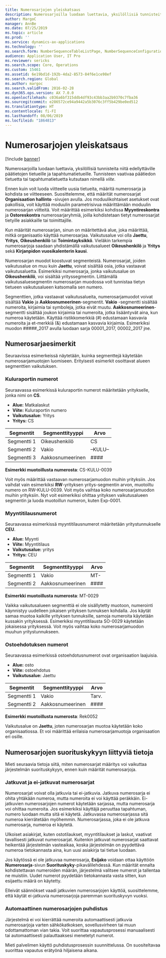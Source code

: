 ```yaml
---
title: Numerosarjojen yleiskatsaus
description: Numerosarjoilla luodaan luettavia, yksilöllisiä tunnisteita niitä edellyttäville päätietojen tietueille ja tapahtumatietueille.
author: MargoC
manager: AnnBe
ms.date: 07/25/2019
ms.topic: article
ms.prod: ''
ms.service: dynamics-ax-applications
ms.technology: ''
ms.search.form: NumberSequenceTableListPage, NumberSequenceConfiguration
audience: Application User, IT Pro
ms.reviewer: sericks
ms.search.scope: Core, Operations
ms.custom: 15461
ms.assetid: 6e19bd1d-192b-4da2-8573-84f6e1ce98ef
ms.search.region: Global
ms.author: margoc
ms.search.validFrom: 2016-02-28
ms.dyn365.ops.version: AX 7.0.0
ms.openlocfilehash: c036a6bf315ddb4df93c43bb3aa2b9370c7fba36
ms.sourcegitcommit: e286572ce94a9442a5b3076c3ff5b429be0ed512
ms.translationtype: HT
ms.contentlocale: fi-FI
ms.lasthandoff: 08/06/2019
ms.locfileid: "1864813"
---
```

# <a name="number-sequences-overview"></a>Numerosarjojen yleiskatsaus

[!include [banner](../includes/banner.md)]

Numerosarjoilla luodaan luettavia, yksilöllisiä tunnisteita niitä edellyttäville päätietojen tietueille ja tapahtumatietueille. Tunnisteen vaativaa päätiedon tietuetta tai tapahtumatietuetta kutsutaan nimellä *viite*.

Ennen kuin voit luoda viitteelle uusia tietueita, määritä numerosarja ja kohdista se viitteeseen. Suosittelemme, että määrität numerosarjat **Organisaation hallinto** -sivujen avulla. Jos moduulikohtaiset asetukset ovat pakollisia, voit käyttää moduulin parametrisivua määrittämään moduulin numerosarjan viitteitä. Voit määrittää esimerkiksi kohdissa **Myyntireskontra** ja **Ostoreskontra** numerosarjaryhmiä, joilla kohdistetaan tietyt numerosarjat tietyille asiakkaille tai toimittajille.

Kun määrität numerosarjan, sinun on määritettävä alue, joka määrittää, mitkä organisaatio käyttää numerosarjaa. Vaikutusalue voi olla **Jaettu**, **Yritys**, **Oikeushenkilö** tai **Toimintayksikkö**. Vieläkin tarkempia numerosarjoja saadaan yhdistämällä vaikutusalueet **Oikeushenkilö** ja **Yritys** sekä **Kirjanpidon vuosikalenterin kausi**.

Numerosarjan muodot koostuvat segmenteistä. Numerosarjat, joiden vaikutusalue on muu kuin **Jaettu**, voivat sisältää osia, jotka vastaavat vaikutusaluetta. Esimerkiksi numerosarja, jonka vaikutusalue on **Oikeushenkilö**, voi sisältää yrityssegmentin. Liittämällä vaikutusaluesegmentin numerosarjan muodossa voit tunnistaa tietyn tietueen vaikutusalueen katsomalla sen numero.

Segmenttien, jotka vastaavat vaikutusalueita, numerosarjamuodot voivat sisältää **Vakio** ja **Aakkosnumeerinen**-segmentit. **Vakio** -segmentti sisältää numeroita, kirjaimia tai symboleja, jotka eivät muutu. **Aakkosnumeerinen**-segmentti sisältää joukon kirjaimia tai numeroita, jotka lisääntyvät aina, kun numeroa käytetään. Käyttää ristikkomerkkiä (\#) edustamaan kasvavia numeroita ja et-merkkiä (&) edustamaan kasvavia kirjaimia. Esimerkiksi muodon \#\#\#\#\#\_2017 avulla luodaan sarja 00001\_2017, 00002\_2017 jne.

## <a name="number-sequence-examples"></a>Numerosarjaesimerkit

Seuraavissa esimerkeissä näytetään, kuinka segmenttejä käytetään numerosarjamuotojen luomiseen. Erityisesti esimerkit osoittavat alueen segmenttien vaikutuksen.

### <a name="expense-report-numbers"></a>Kuluraportin numerot

Seuraavassa esimerkissä kuluraportin numerot määritetään yritykselle, jonka nimi on **CS**.

- **Alue:** Matkalaskut
- **Viite:** Kuluraportin numero
- **Vaikutusalue:** Yritys
- **Yritys:** CS

| Segmentit  | Segmenttityyppi | Arvo     |
|-----------|--------------|-----------|
| Segmentti 1 | Oikeushenkilö | CS        |
| Segmentti 2 | Vakio     | –KULU– |
| Segmentti 3 | Aakkosnumeerinen | \#\#\#\#  |

**Esimerkki muotoillusta numerosta**: CS-KULU-0039

Voit myös määrittää vastaavan numerosarjamuodon muihin yrityksiin. Jos vaihdat vain esimerkiksi **RW**-yrityksen yritys-segmentin arvon, muotoiltu numero on RW-KULU-0039. Voit myös vaihtaa koko numerosarjamuodon muihin yrityksiin. Nyt voit esimerkiksi ohittaa yrityksen vaikutusalueen segmentin ja luoda muotoillun numeron, kuten Exp-0001.

### <a name="sales-order-numbers"></a>Myyntitilausnumerot

Seuraavassa esimerkissä myyntitilausnumerot määritetään yritystunnukselle **CEU**.

- **Alue:** Myynti
- **Viite:** Myyntitilaus
- **Vaikutusalue:** yritys
- **Yritys:** CEU

| Segmentit  | Segmenttityyppi | Arvo    |
|-----------|--------------|----------|
| Segmentti 1 | Vakio     | MT-      |
| Segmentti 2 | Aakkosnumeerinen | \#\#\#\# |

**Esimerkki muotoillusta numerosta**: MT-0029

Vaikka vaikutusalueen segmenttiä ei ole sisällytetty muotoon, numerointi käynnistyy uudelleen jokaisen yrityksen tunnuksen kohdalla. Jos käytät samaa muotoa kaikille yrityksen tunnuksille, samoja numeroita käytetään kussakin yrityksessä. Esimerkiksi myyntitilausta SO-0029 käytetään jokaisessa yrityksessä. Voit myös vaihtaa koko numerosarjamuodon muuhun yritystunnukseen.

### <a name="purchase-requisition-numbers"></a>Ostoehdotuksen numerot

Seuraavassa esimerkissä ostoehdotusnumerot ovat organisaation laajuisia.

- **Alue:** osto
- **Viite:** ostoehdotus
- **Vaikutusalue:** Jaettu

| Segmentit  | Segmenttityyppi | Arvo    |
|-----------|--------------|----------|
| Segmentti 1 | Vakio     | Tarv.      |
| Segmentti 2 | Aakkosnumeerinen | \#\#\#\# |

**Esimerkki muotoillusta numerosta**: Rek0052

Vaikutusalue on **Jaettu**, joten numerosarjan muotoa käytetään koko organisaatiossa. Et voi määrittää erilaisia numerosarjamuotoja organisaation eri osille.

## <a name="performance-considerations-for-number-sequences"></a>Numerosarjojen suorituskykyyn liittyviä tietoja

Mieti seuraavia tietoja siitä, miten numerosarjat määritys voi vaikuttaa järjestelmän suorituskykyyn, ennen kuin määrität numerosarjoja.

### <a name="continuous-and-non-continuous-number-sequences"></a>Jatkuvat ja ei-jatkuvat numerosarjat

Numerosarjat voivat olla jatkuvia tai ei-jatkuvia. Jatkuva numerosarja ei ohita yhtäkään numeroa, mutta numeroita ei voi käyttää peräkkäin. Ei-jatkuvien numerosarjojen numerot käytetään sarjassa, mutta numerosarja voi ohittaa numeroita. Jos esimerkiksi käyttäjä peruuttaa tapahtuman, numero luodaan mutta sitä ei käytetä. Jatkuvassa numerosarjassa sitä numeroa kierrätetään myöhemmin. Numerosarjassa, joka ei ole jatkuva numerosarja, numeroa ei käytetä.

Ulkoiset asiakirjat, kuten ostotilaukset, myyntitilaukset ja laskut, vaativat tavallisesti jatkuvat numerosarjat. Kuitenkin jatkuvat numerosarjat saattavat heikentää järjestelmän vasteaikaa, koska järjestelmän on pyydettävä numeroa tietokannasta aina, kun uusi asiakirja tai tietue luodaan.

Jos käytössä ei ole jatkuvaa numerosarja, **Esijako** voidaan ottaa käyttöön **Numerosarja**-sivun **Suorituskyky**-pikavälilehdessä. Kun määrität ennalta kohdistettavan numeroiden määrän, järjestelmä valitsee numerot ja tallentaa ne muistiin. Uudet numerot pyydetään tietokannasta vasta sitten, kun esijaettu määrä on käytetty.

Elleivät säännökset vaadi jatkuvien numerosarjojen käyttöä, suosittelemme, että käytät ei-jatkuvia numerosarjoja paremman suorituskyvyn vuoksi.

### <a name="automatic-cleanup-of-number-sequences"></a>Automaattinen numerosarjojen puhdistus

Järjestelmä ei voi kierrättää numeroita automaattisesti jatkuvia numerosarjoja varten sähkökatkoksen, sovellusvirheen tai muun odottamattoman vian takia. Voit suorittaa vapautusprosessi manuaalisesti tai automaattisesti palauttaaksesi menetetyt numerot.

Mieti palvelimen käyttö puhdistusprosessin suunnittelussa. On suositeltavaa suorittaa vapautus erätyönä hiljaisena aikana.
